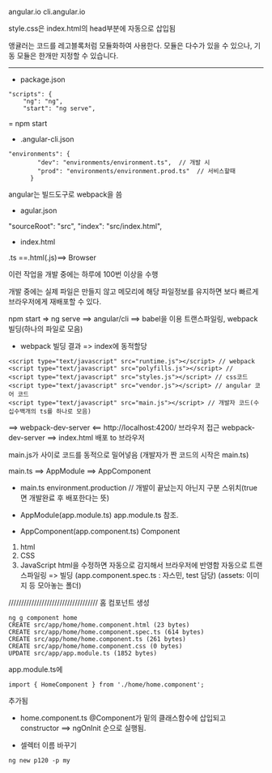 ﻿angular.io
cli.angular.io

style.css은 index.html의 head부분에 자동으로 삽입됨

앵귤러는 코드를 레고블록처럼 모듈화하여 사용한다.
모듈은 다수가 있을 수 있으나, 기동 모듈은
한개만 지정할 수 있습니다.

------------------------
* package.json

```
"scripts": {
    "ng": "ng",
    "start": "ng serve",
```
= npm start

* .angular-cli.json

```
"environments": {
        "dev": "environments/environment.ts",  // 개발 시
        "prod": "environments/environment.prod.ts"  // 서비스할때
      }
```

angular는 빌드도구로 webpack을 씀


* agular.json

"sourceRoot": "src",
"index": "src/index.html",


* index.html

.ts ==.html(.js)==> Browser

이런 작업을 개발 중에는 하루에 100번 이상을 수행

개발 중에는 실제 파일은 만들지 않고
메모리에 해당 파일정보를 유지하면 보다 빠르게
브라우저에게 재배포할 수 있다.

npm start => ng serve ==> angular/cli ==> babel을 이용 트랜스파일링, webpack 빌딩(하나의 파일로 모음)
* webpack 빌딩 결과 => index에 동적할당
```
<script type="text/javascript" src="runtime.js"></script> // webpack
<script type="text/javascript" src="polyfills.js"></script> //
<script type="text/javascript" src="styles.js"></script> // css코드
<script type="text/javascript" src="vendor.js"></script> // angular 코어 코드
<script type="text/javascript" src="main.js"></script> // 개발자 코드(수십수백개의 ts를 하나로 모음)
```
==> webpack-dev-server <== http://localhost:4200/ 브라우저 접근
webpack-dev-server ==> index.html 배포 to 브라우저

main.js가 <app-root></app-root> 사이로 코드를 동적으로 밀어넣음
(개발자가 짠 코드의 시작은 main.ts)

main.ts ==> AppModule ==> AppComponent

* main.ts
environment.production // 개발이 끝났는지 아닌지 구분 스위치(true면 개발완료 후 배포한다는 뜻)

* AppModule(app.module.ts)
app.module.ts 참조.

* AppComponent(app.component.ts)
Component
1. html
2. CSS
3. JavaScript
html을 수정하면 자동으로 감지해서 브라우저에 반영함
자동으로 트랜스파일링 => 빌딩
(app.component.spec.ts : 자스민, test 담당)
(assets: 이미지 등 모아놓는 폴더)

///////////////////////////////////
홈 컴포넌트 생성
```
ng g component home
CREATE src/app/home/home.component.html (23 bytes)
CREATE src/app/home/home.component.spec.ts (614 bytes)
CREATE src/app/home/home.component.ts (261 bytes)
CREATE src/app/home/home.component.css (0 bytes)
UPDATE src/app/app.module.ts (1852 bytes)
```
app.module.ts에
```
import { HomeComponent } from './home/home.component';
```
추가됨

* home.component.ts
@Component가 밑의 클래스함수에 삽입되고
constructor ==> ngOnInit 순으로 실행됨.

* 셀렉터 이름 바꾸기
```
ng new p120 -p my
```